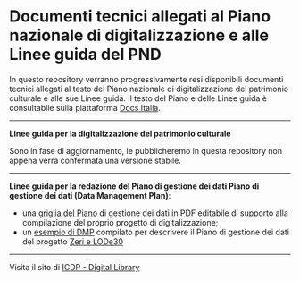 # Documenti tecnici allegati al Piano nazionale di digitalizzazione e alle Linee guida del PND

In questo repository verranno progressivamente resi disponibili documenti tecnici allegati al testo del Piano nazionale di digitalizzazione del patrimonio culturale e alle sue Linee guida. Il testo del Piano e delle Linee guida è consultabile sulla piattaforma [Docs Italia](https://docs.italia.it/italia/icdp/).

<hr/>

**Linee guida per la digitalizzazione del patrimonio culturale**

Sono in fase di aggiornamento, le pubblicheremo in questa repository non appena verrà confermata una versione stabile.

<hr/>

**Linee guida per la redazione del Piano di gestione dei dati Piano di gestione dei dati (Data Management Plan)**:

  - una [griglia del Piano](https://github.com/icdp-digital-library/allegati-pnd/blob/main/piano_gestione_dati/Scheda%20Progetto_griglia_da_compilare.pdf) di gestione dei dati in PDF editabile di supporto alla compilazione del proprio progetto di digitalizzazione;
  - un [esempio di DMP](https://github.com/icdp-digital-library/allegati-pnd/blob/main/piano_gestione_dati/Scheda%20Progetto_esempio_Fondazione_Zeri.pdf) compilato per descrivere il Piano di gestione dei dati del progetto [Zeri e LODe30](https://fondazionezeri.unibo.it/it/fototeca/attivita/zeri-e-lode)

<hr/>

Visita il sito di [ICDP - Digital Library](https://digitallibrary.cultura.gov.it/)
